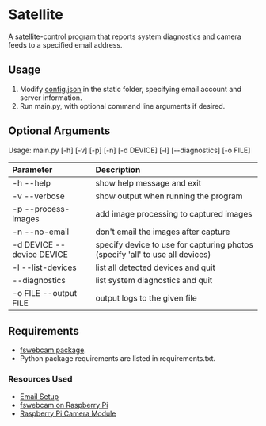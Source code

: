 # Satellite
A satellite-control program that reports system diagnostics and camera feeds
to a specified email address.

## Usage
1. Modify [config.json](./static/config.json) in the static folder, specifying email account and server information.
2. Run main.py, with optional command line arguments if desired.

## Optional Arguments
Usage: main.py [-h] [-v] [-p] [-n] [-d DEVICE] [-l] [--diagnostics] [-o FILE]

| Parameter                 | Description                               |	
| :------------------------ | :---------------------------------------- |
| -h --help                 | show help message and exit                |
| -v --verbose              | show output when running the program      |
| -p --process-images       | add image processing to captured images   |
| -n --no-email             | don't email the images after capture      |
| -d DEVICE --device DEVICE | specify device to use for capturing photos (specify 'all' to use all devices) |
| -l --list-devices         | list all detected devices and quit        |
| --diagnostics             | list system diagnostics and quit          |
| -o FILE --output FILE     | output logs to the given file             |

## Requirements
- [fswebcam package](http://manpages.ubuntu.com/manpages/bionic/man1/fswebcam.1.html).
- Python package requirements are listed in requirements.txt.


### Resources Used
- [Email Setup](https://realpython.com/python-send-email/)
- [fswebcam on Raspberry Pi](https://www.raspberrypi.org/documentation/usage/webcams/)
- [Raspberry Pi Camera Module](https://projects.raspberrypi.org/en/projects/getting-started-with-picamera)